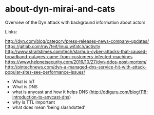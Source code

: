 # about-dyn-mirai-and-cats
Overview of the Dyn attack with background information about actors

Links:

http://dyn.com/blog/category/press-releases-news-company-updates/
https://gitlab.com/rav7teif/linux.wifatch/activity
http://www.straitstimes.com/tech/starhub-cyber-attacks-that-caused-broadband-outages-came-from-customers-infected-machines
https://www.helpnetsecurity.com/2016/10/27/dyn-ddos-post-mortem/
http://pintechnews.com/dyn-a-managed-dns-service-hit-with-attack-popular-sites-see-performance-issues/

 - What is IoT
 - What is DNS
  - what is anycast and how it helps DNS (http://ddiguru.com/blog/118-introduction-to-anycast-dns)
  - why is TTL important
 - what does mean 'being slashdotted'

